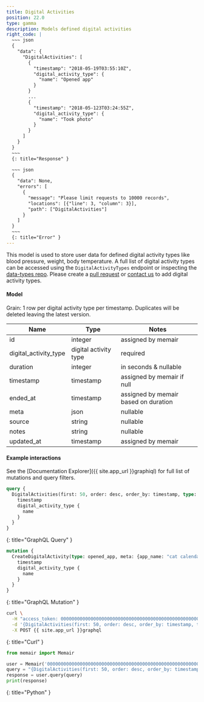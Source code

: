 ```yaml
---
title: Digital Activities
position: 22.0
type: gamma
description: Models defined digital activities
right_code: |
  ~~~ json
  {
    "data": {
      "DigitalActivities": [
        {
          "timestamp": "2018-05-19T03:55:10Z",
          "digital_activity_type": {
            "name": "Opened app"
          }
        }
        ...
        {
          "timestamp": "2018-05-123T03:24:55Z",
          "digital_activity_type": {
            "name": "Took photo"
          }
        }
      ]
    }
  }
  ~~~
  {: title="Response" }

  ~~~ json
  {
    "data": None,
    "errors": [
      {
        "message": "Please limit requests to 10000 records",
        "locations": [{"line": 3, "column": 3}],
        "path": ["DigitalActivities"]
      }
    ]
  }
  ~~~
  {: title="Error" }
---
```


This model is used to store user data for defined digital activity types like blood pressure, weight, body temperature. A full list of digital activity types can be accessed using the `DigitalActivityTypes` endpoint or inspecting the [data-types repo](https://github.com/memair/data-types/blob/master/digital_activity_types.yml). Please create a [pull request](https://github.com/memair/data-types/blob/master/digital_activity_types.yml) or [contact us](https://blog.memair.com/community/contact) to add digital activity types.

#### Model

Grain: 1 row per digital activity type per timestamp. Duplicates will be deleted leaving the latest version.

| Name | Type | Notes |
|-------|--------|---------|
| id | integer | assigned by memair |
| digital_activity_type | digital activity type | required |
| duration | integer | in seconds & nullable |
| timestamp | timestamp | assigned by memair if null |
| ended_at | timestamp | assigned by memair based on duration |
| meta | json | nullable |
| source | string | nullable |
| notes | string | nullable |
| updated_at | timestamp | assigned by memair |

#### Example interactions

See the [Documentation Explorer]({{ site.app_url }}graphiql) for full list of mutations and query filters.

~~~ graphql
query {
  DigitalActivities(first: 50, order: desc, order_by: timestamp, type: all) {
    timestamp
    digital_activity_type {
      name
    }
  }
}
~~~
{: title="GraphQL Query" }

~~~ graphql
mutation {
  CreateDigitalActivity(type: opened_app, meta: {app_name: "cat calendar"}) {
    timestamp
    digital_activity_type {
      name
    }
  }
}
~~~
{: title="GraphQL Mutation" }

~~~ bash
curl \
  -H "access_token: 0000000000000000000000000000000000000000000000000000000000000000" \
  -d '{DigitalActivities(first: 50, order: desc, order_by: timestamp, type: all) {timestamp, digital_activity_type {name}}}' \
  -X POST {{ site.app_url }}graphql
~~~
{: title="Curl" }

~~~ python
from memair import Memair

user = Memair('0000000000000000000000000000000000000000000000000000000000000000')
query = "{DigitalActivities(first: 50, order: desc, order_by: timestamp, type: all) {timestamp, digital_activity_type {name}}}"
response = user.query(query)
print(response)
~~~
{: title="Python" }
